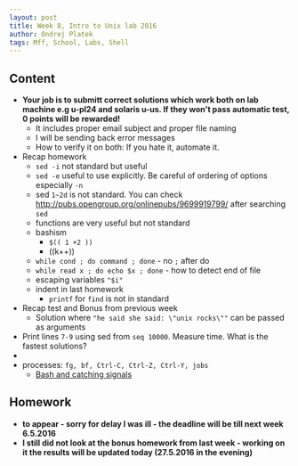 ```yaml
---
layout: post
title: Week 8, Intro to Unix lab 2016
author: Ondrej Platek
tags: Mff, School, Labs, Shell
---
```


## Content 
- **Your job is to submitt correct solutions which work both on lab machine e.g u-pl24 and solaris u-us. If they won't pass automatic test, 0 points will be rewarded!** 
    - It includes proper email subject and proper file naming
    - I will be sending back error messages
    - How to verify it on both: If you hate it, automate it. 
- Recap homework
    -  `sed -i` not standard but useful
    -  `sed -e` useful to use explicitly. Be careful of ordering of options especially `-n`
    -  sed `1~2d` is not standard. You can check http://pubs.opengroup.org/onlinepubs/9699919799/ after searching `sed`
    - functions are very useful but not standard
    - bashism
        - `$(( 1 +2 ))`
        - ((k++))
    - `while cond ; do command ; done` - no `;` after do
    - `while read x ; do echo $x ; done` - how to detect end of file
    - escaping variables `"$i"`
    - indent in last homework
        - `printf` for `find` is not in standard 
- Recap test and Bonus from previous week
    - Solution where `"he said she said: \"unix rocks\""` can be passed as arguments
- Print lines `7-9` using sed from `seq 10000`. Measure time. What is the fastest solutions?
- 
- processes: `fg, bf, Ctrl-C, Ctrl-Z, Ctrl-Y, jobs`
    - [Bash and catching signals](http://tldp.org/LDP/Bash-Beginners-Guide/html/chap_12.html)


## Homework
- **to appear - sorry for delay I was ill - the deadline will be till next week 6.5.2016**
- **I still did not look at the bonus homework from last week - working on it the results will be updated today (27.5.2016 in the evening)**
